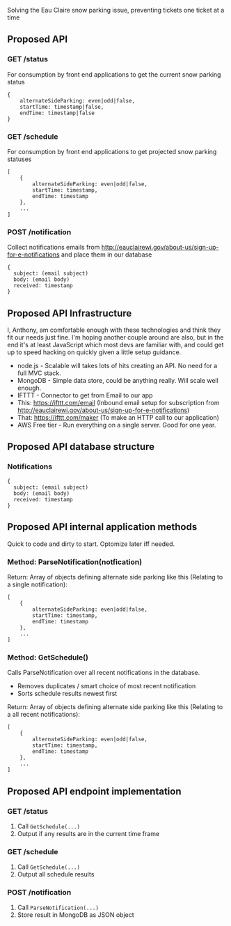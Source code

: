 Solving the Eau Claire snow parking issue, preventing tickets one ticket at a time

## Proposed API

### GET /status

For consumption by front end applications to get the current snow parking status

```
{
	alternateSideParking: even|odd|false,
	startTime: timestamp|false,
	endTime: timestamp|false
}
```

### GET /schedule

For consumption by front end applications to get projected snow parking statuses

```
[
	{
		alternateSideParking: even|odd|false,
		startTime: timestamp,
		endTime: timestamp
	},
	...
]
```

### POST /notification

Collect notifications emails from http://eauclairewi.gov/about-us/sign-up-for-e-notifications and place them in our database

```
{
  subject: (email subject)
  body: (email body)
  received: timestamp
}
```

## Proposed API Infrastructure

I, Anthony, am comfortable enough with these technologies and think they fit our needs just fine. I'm hoping another couple around are also, but in the end it's at least JavaScript which most devs are familiar with, and could get up to speed hacking on quickly given a little setup guidance.

* node.js - Scalable will takes lots of hits creating an API. No need for a full MVC stack.
* MongoDB - Simple data store, could be anything really.  Will scale well enough.
* IFTTT - Connector to get from Email to our app
 * This: https://ifttt.com/email (Inbound email setup for subscription from http://eauclairewi.gov/about-us/sign-up-for-e-notifications)
 * That: https://ifttt.com/maker (To make an HTTP call to our application)
* AWS Free tier - Run everything on a single server.  Good for one year.
 
## Proposed API database structure

### Notifications
```
{
  subject: (email subject)
  body: (email body)
  received: timestamp
}
```

## Proposed API internal application methods

Quick to code and dirty to start.  Optomize later iff needed.

### Method: ParseNotification(notfication)

Return: Array of objects defining alternate side parking like this (Relating to a single notification):
```
[
	{
		alternateSideParking: even|odd|false,
		startTime: timestamp,
		endTime: timestamp
	},
	...
]
```

### Method: GetSchedule()

Calls ParseNotification over all recent notifications in the database.

* Removes duplicates / smart choice of most recent notification
* Sorts schedule results newest first

Return: Array of objects defining alternate side parking like this (Relating to a all recent notifications):
```
[
	{
		alternateSideParking: even|odd|false,
		startTime: timestamp,
		endTime: timestamp
	},
	...
]
```

## Proposed API endpoint implementation

### GET /status

1. Call ```GetSchedule(...)``` 
2. Output if any results are in the current time frame

### GET /schedule

1. Call ```GetSchedule(...)``` 
2. Output all schedule results

### POST /notification

1. Call ```ParseNotification(...)``` 
2. Store result in MongoDB as JSON object
